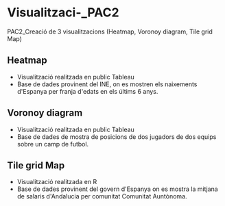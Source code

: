 # Visualitzaci-_PAC2
PAC2_Creació de 3 visualitzacions (Heatmap, Voronoy diagram, Tile grid Map) 

## Heatmap
- Visualització realitzada en public Tableau
- Base de dades provinent del INE, on es mostren els naixements d'Espanya per franja d'edats en els últims 6 anys.

## Voronoy diagram
- Visualització realitzada en public Tableau
- Base de dades de mostra de posicions de dos jugadors de dos equips sobre un camp de futbol.

## Tile grid Map 
- Visualització realitzada en R
- Base de dades provinent del govern d'Espanya on es mostra la mitjana de salaris d'Andalucia per comunitat Comunitat Auntònoma.
